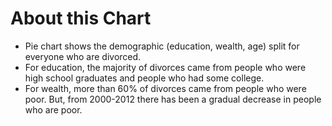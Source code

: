 # About this Chart
- Pie chart shows the demographic (education, wealth, age) split for everyone who are divorced.
- For education, the majority of divorces came from people who were high school graduates and people who had some college.
- For wealth, more than 60% of divorces came from people who were poor. But, from 2000-2012 there has been a gradual decrease in people who are poor.